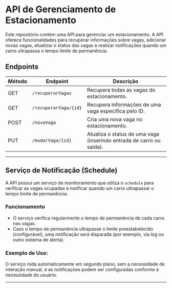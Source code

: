 # API de Gerenciamento de Estacionamento

Este repositório contém uma API para gerenciar um estacionamento. A API oferece funcionalidades para recuperar informações sobre vagas, adicionar novas vagas, atualizar o status das vagas e realizar notificações quando um carro ultrapassa o tempo limite de permanência.

## Endpoints

| Método | Endpoint               | Descrição                                                             |
|--------|------------------------|-----------------------------------------------------------------------|
| GET    | `/recuperarVagas`      | Recupera todas as vagas do estacionamento.                            |
| GET    | `/recuperarVaga/{id}`  | Recupera informações de uma vaga específica pelo ID.                  |
| POST   | `/novaVaga`            | Cria uma nova vaga no estacionamento.                                 |
| PUT    | `/mudarVaga/{id}`      | Atualiza o status de uma vaga (inserindo entrada de carro ou saida).  |

---

## Serviço de Notificação (Schedule)

A API possui um serviço de monitoramento que utiliza o `schedule` para verificar as vagas ocupadas e notificar quando um carro ultrapassar o tempo limite de permanência.

### Funcionamento
- O serviço verifica regularmente o tempo de permanência de cada carro nas vagas.
- Caso o tempo de permanência ultrapasse o limite preestabelecido (configurável), uma notificação será disparada (por exemplo, via log ou outro sistema de alerta).

### Exemplo de Uso:
O serviço roda automaticamente em segundo plano, sem a necessidade de interação manual, e as notificações podem ser configuradas conforme a necessidade do usuário.

---


